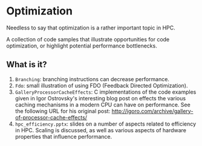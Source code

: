 # Optimization
Needless to say that optimization is a rather important topic in HPC.

A collection of code samples that illustrate opportunities for code
optimization, or highlight potential performance bottlenecks.

## What is it?
1. `Branching`: branching instructions can decrease performance.
1. `Fdo`: small illustration of using FDO (Feedback Directed Optimization).
1. `GalleryProcessorCacheEffects`: C implementations of the code examples
    given in Igor Ostrovsky's interesting blog post on effects the various
    caching mechanisms in a modern CPU can have on performance.  See the
    following URL for his original post:
    http://igoro.com/archive/gallery-of-processor-cache-effects/
1. `hpc_efficiency.pptx`: slides on a number of aspects related to
    efficiency in HPC.  Scaling is discussed, as well as various aspects
    of hardware properties that influence performance.
